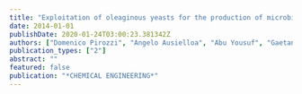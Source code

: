 ```yaml
---
title: "Exploitation of oleaginous yeasts for the production of microbial oils from agricultural biomass"
date: 2014-01-01
publishDate: 2020-01-24T03:00:23.381342Z
authors: ["Domenico Pirozzi", "Angelo Ausielloa", "Abu Yousuf", "Gaetano Zuccaroa", "Giuseppe Toscanoa"]
publication_types: ["2"]
abstract: ""
featured: false
publication: "*CHEMICAL ENGINEERING*"
---
```


